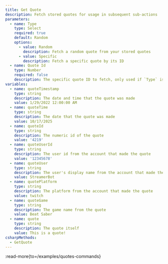 ```yaml
---
title: Get Quote
description: Fetch stored quotes for usage in subsequent sub-actions
parameters:
  - name: Type
    type: Select
    required: true
    default: Random
    options:
      - value: Random
        description: Fetch a random quote from your stored quotes
      - value: Specific
        description: Fetch a specific quote by its ID
  - name: Quote Id
    type: Number
    required: false
    description: The specific quote ID to fetch, only used if `Type` is set to `Specific`
variables:
  - name: quoteTimestamp
    type: string
    description: The date and time that the quote was made
    value: 1/29/2022 12:00:00 AM
  - name: quoteTime
    type: string
    description: The date that the quote was made
    value: 10/17/2025
  - name: quoteId
    type: string
    description: The numeric id of the quote
    value: '4219'
  - name: quoteUserId
    type: string
    description: The user id from the account that made the quote
    value: '12345678'
  - name: quoteUser
    type: string
    description: The user's display name from the account that made the quote
    value: StreamerBot
  - name: quotePlatform
    type: string
    description: The platform from the account that made the quote
    value: twitch
  - name: quoteGame
    type: string
    description: The game name from the quote
    value: Beat Saber
  - name: quote
    type: string
    description: The quote itself
    value: This is a quote!
csharpMethods:
  - GetQuote
---
```


:read-more{to=/examples/quotes-commands}